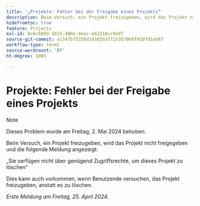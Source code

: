 ```yaml
---
title: '„Projekte: Fehler bei der Freigabe eines Projekts“'
description: Beim Versuch, ein Projekt freizugeben, wird das Projekt nicht freigegeben und es wird eine Meldung angezeigt.
hidefromtoc: true
feature: Projects
exl-id: 8c6c6089-1015-400e-9eec-e62318cc9e07
source-git-commit: a1347b75359d14302b377153570b0f9107d1eb87
workflow-type: tm+mt
source-wordcount: '87'
ht-degree: 100%

---
```


# Projekte: Fehler bei der Freigabe eines Projekts

>[!NOTE]
>
>Dieses Problem wurde am Freitag, 2. Mai 2024 behoben.

Beim Versuch, ein Projekt freizugeben, wird das Projekt nicht freigegeben und die folgende Meldung angezeigt:

„Sie verfügen nicht über genügend Zugriffsrechte, um dieses Projekt zu löschen“

Dies kann auch vorkommen, wenn Benutzende versuchen, das Projekt freizugeben, anstatt es zu löschen.

_Erste Meldung am Freitag, 25. April 2024._
